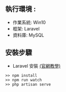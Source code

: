 ## 執行環境 : 
 - 作業系統: Win10
 - 框架: Laravel
 - 資料庫: MySQL
## 安裝步驟
 - Laravel 安裝 [(官網教學)](https://laravel.com/docs/4.2/quick)
 ```
 >> npm install
 >> npm run watch
 >> php artisan serve
 ```
